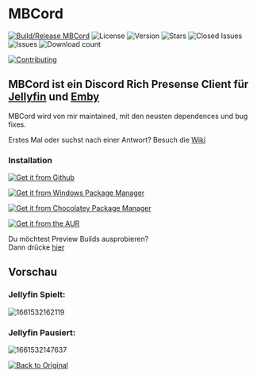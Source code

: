 # MBCord 

[![Build/Release MBCord](https://img.shields.io/github/actions/workflow/status/SandwichFox/MBCord/build.yml?label=Build%20MBCord&logo=GitHub&style=for-the-badge)](https://github.com/SandwichFox/MBCord/actions/workflows/build.yml) 
![License](https://img.shields.io/github/license/SandwichFox/MBCord?style=for-the-badge) 
![Version](https://img.shields.io/github/v/release/SandwichFox/MBCord?style=for-the-badge)
![Stars](https://img.shields.io/github/stars/SandwichFox/MBCord?logo=&style=for-the-badge) 
![Closed Issues](https://img.shields.io/github/issues-closed-raw/SandwichFox/MBCord?color=green&&style=for-the-badge) 
![Issues](https://img.shields.io/github/issues-raw/SandwichFox/MBCord?&color=red&style=for-the-badge) 
![Download count](https://img.shields.io/github/downloads/SandwichFox/MBCord/total?style=for-the-badge)

[![Contributing](https://img.shields.io/badge/Contributing-100000?style=for-the-badge&logo=github)](CONTRIBUTING.md)

## MBCord ist ein Discord Rich Presense Client für [Jellyfin](https://jellyfin.org) und [Emby](https://emby.media/)

MBCord wird von mir maintained, mit den neusten dependences und bug fixes.

Erstes Mal oder suchst nach einer Antwort? Besuch die [Wiki](https://github.com/SandwichFox/MBCord/wiki)

### Installation


[![Get it from Github](https://img.shields.io/badge/-Hole%20es%20von%20Github-black?style=for-the-badge&logo=github)](https://github.com/SandwichFox/MBCord/releases/latest)

[![Get it from Windows Package Manager](https://img.shields.io/badge/-Hole%20es%20dir%20von%20Winget-black?style=for-the-badge&logo=windows11&logoColor=blue)](https://winstall.app/apps/SandwichFox.mbcord)


[![Get it from Chocolatey Package Manager](https://img.shields.io/badge/-Hole%20es%20von%20Chocolatey-black?style=for-the-badge&logo=chocolatey)](https://community.chocolatey.org/packages/mbcord)
<!---

[![Get it from Flathub](https://img.shields.io/badge/Hole%20Es%20vom%20Flathub-black?style=for-the-badge&logo=flathub)]()
!---->

[![Get it from the AUR](https://img.shields.io/badge/Hole%20Es%20vom%20aur%20(Nicht%20von%20mir%20Maintained)-black?style=for-the-badge&logo=archlinux)](https://aur.archlinux.org/packages/mbcord-appimage)

Du möchtest Preview Builds ausprobieren?\
Dann drücke [hier](previews/README-previews.md)

## Vorschau

### Jellyfin Spielt:

![1661532162119](../image/README/1661532162119.png)

### Jellyfin Pausiert:

![1661532147637](../image/README/1661532147637.png)

[![Back to Original](https://img.shields.io/badge/-Zur%C3%BCck%20zum%20Original-black?style=for-the-badge)](https://github.com/SandwichFox/MBCord)
